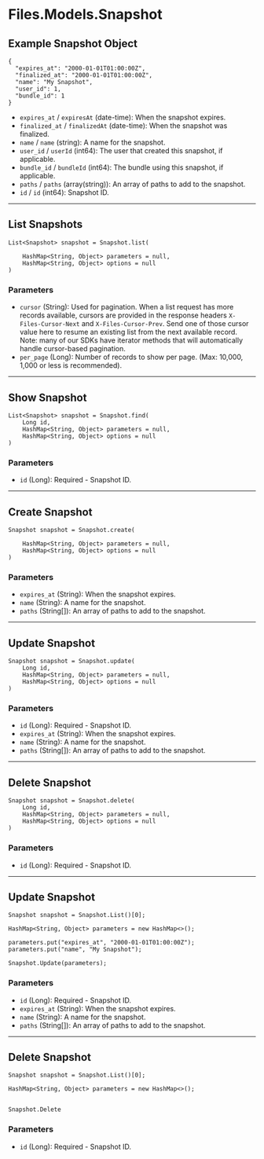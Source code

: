# Files.Models.Snapshot

## Example Snapshot Object

```
{
  "expires_at": "2000-01-01T01:00:00Z",
  "finalized_at": "2000-01-01T01:00:00Z",
  "name": "My Snapshot",
  "user_id": 1,
  "bundle_id": 1
}
```

* `expires_at` / `expiresAt`  (date-time): When the snapshot expires.
* `finalized_at` / `finalizedAt`  (date-time): When the snapshot was finalized.
* `name` / `name`  (string): A name for the snapshot.
* `user_id` / `userId`  (int64): The user that created this snapshot, if applicable.
* `bundle_id` / `bundleId`  (int64): The bundle using this snapshot, if applicable.
* `paths` / `paths`  (array(string)): An array of paths to add to the snapshot.
* `id` / `id`  (int64): Snapshot ID.


---

## List Snapshots

```
List<Snapshot> snapshot = Snapshot.list(
    
    HashMap<String, Object> parameters = null,
    HashMap<String, Object> options = null
)
```

### Parameters

* `cursor` (String): Used for pagination.  When a list request has more records available, cursors are provided in the response headers `X-Files-Cursor-Next` and `X-Files-Cursor-Prev`.  Send one of those cursor value here to resume an existing list from the next available record.  Note: many of our SDKs have iterator methods that will automatically handle cursor-based pagination.
* `per_page` (Long): Number of records to show per page.  (Max: 10,000, 1,000 or less is recommended).


---

## Show Snapshot

```
List<Snapshot> snapshot = Snapshot.find(
    Long id, 
    HashMap<String, Object> parameters = null,
    HashMap<String, Object> options = null
)
```

### Parameters

* `id` (Long): Required - Snapshot ID.


---

## Create Snapshot

```
Snapshot snapshot = Snapshot.create(
    
    HashMap<String, Object> parameters = null,
    HashMap<String, Object> options = null
)
```

### Parameters

* `expires_at` (String): When the snapshot expires.
* `name` (String): A name for the snapshot.
* `paths` (String[]): An array of paths to add to the snapshot.


---

## Update Snapshot

```
Snapshot snapshot = Snapshot.update(
    Long id, 
    HashMap<String, Object> parameters = null,
    HashMap<String, Object> options = null
)
```

### Parameters

* `id` (Long): Required - Snapshot ID.
* `expires_at` (String): When the snapshot expires.
* `name` (String): A name for the snapshot.
* `paths` (String[]): An array of paths to add to the snapshot.


---

## Delete Snapshot

```
Snapshot snapshot = Snapshot.delete(
    Long id, 
    HashMap<String, Object> parameters = null,
    HashMap<String, Object> options = null
)
```

### Parameters

* `id` (Long): Required - Snapshot ID.


---

## Update Snapshot

```
Snapshot snapshot = Snapshot.List()[0];

HashMap<String, Object> parameters = new HashMap<>();

parameters.put("expires_at", "2000-01-01T01:00:00Z");
parameters.put("name", "My Snapshot");

Snapshot.Update(parameters);
```

### Parameters

* `id` (Long): Required - Snapshot ID.
* `expires_at` (String): When the snapshot expires.
* `name` (String): A name for the snapshot.
* `paths` (String[]): An array of paths to add to the snapshot.


---

## Delete Snapshot

```
Snapshot snapshot = Snapshot.List()[0];

HashMap<String, Object> parameters = new HashMap<>();


Snapshot.Delete
```

### Parameters

* `id` (Long): Required - Snapshot ID.

